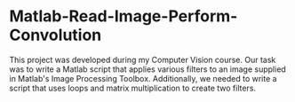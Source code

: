 # Matlab-Read-Image-Perform-Convolution
 This project was developed during my Computer Vision course. Our task was to write a Matlab script that applies various filters to an image supplied in Matlab's Image Processing Toolbox. Additionally, we needed to write a script that uses loops and matrix multiplication to create two filters.
